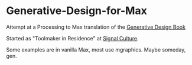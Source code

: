 # Generative-Design-for-Max
Attempt at a Processing to Max translation of the <a href="http://www.generative-gestaltung.de/">Generative Design Book</a>

Started as "Toolmaker in Residence" at <a href="http://signalculture.org">Signal Culture</a>.

Some examples are in vanilla Max, most use mgraphics. Maybe someday, gen.
